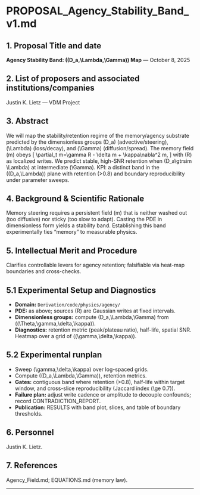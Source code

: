 # PROPOSAL_Agency_Stability_Band_v1.md

## 1. Proposal Title and date

**Agency Stability Band: ((D_a,\Lambda,\Gamma)) Map** — October 8, 2025

## 2. List of proposers and associated institutions/companies

Justin K. Lietz — VDM Project

## 3. Abstract

We will map the stability/retention regime of the memory/agency substrate predicted by the dimensionless groups (D_a) (advective/steering), (\Lambda) (loss/decay), and (\Gamma) (diffusion/spread). The memory field (m) obeys
[
\partial_t m=\gamma R - \delta m + \kappa\nabla^2 m,
]
with (R) as localized writes. We predict stable, high-SNR retention when (D_a\gtrsim \Lambda) at intermediate (\Gamma). KPI: a distinct band in the ((D_a,\Lambda)) plane with retention (>0.8) and boundary reproducibility under parameter sweeps.

## 4. Background & Scientific Rationale

Memory steering requires a persistent field (m) that is neither washed out (too diffusive) nor sticky (too slow to adapt). Casting the PDE in dimensionless form yields a stability band. Establishing this band experimentally ties “memory” to measurable physics.

## 5. Intellectual Merit and Procedure

Clarifies controllable levers for agency retention; falsifiable via heat-map boundaries and cross-checks.

## 5.1 Experimental Setup and Diagnostics

* **Domain:** `Derivation/code/physics/agency/`
* **PDE:** as above; sources (R) are Gaussian writes at fixed intervals.
* **Dimensionless groups:** compute (D_a,\Lambda,\Gamma) from ((\Theta,\gamma,\delta,\kappa)).
* **Diagnostics:** retention metric (peak/plateau ratio), half-life, spatial SNR. Heatmap over a grid of ((\gamma,\delta,\kappa)).

## 5.2 Experimental runplan

* Sweep (\gamma,\delta,\kappa) over log-spaced grids.
* Compute ((D_a,\Lambda,\Gamma)), retention metrics.
* **Gates:** contiguous band where retention (>0.8), half-life within target window, and cross-slice reproducibility (Jaccard index (\ge 0.7)).
* **Failure plan:** adjust write cadence or amplitude to decouple confounds; record CONTRADICTION_REPORT.
* **Publication:** RESULTS with band plot, slices, and table of boundary thresholds.

## 6. Personnel

Justin K. Lietz.

## 7. References

Agency_Field.md; EQUATIONS.md (memory law).

---
